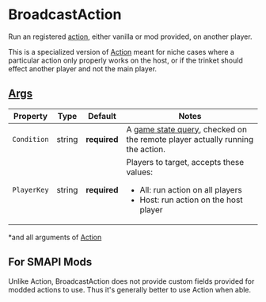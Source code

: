 # BroadcastAction

Run an registered [action](https://stardewvalleywiki.com/Modding:Trigger_actions), either vanilla or mod provided, on another player.

This is a specialized version of [Action](004.z.100-Action.md) meant for niche cases where a particular action only properly works on the host, or if the trinket should effect another player and not the main player.

## [Args](~/api/TrinketTinker.Models.AbilityArgs.BroadcastActionArgs.yml)

| Property | Type | Default | Notes |
| -------- | ---- | ------- | ----- |
| `Condition` | string | **required** | A [game state query](https://stardewvalleywiki.com/Modding:Game_state_queries), checked on the remote player actually running the action. |
| `PlayerKey` | string | **required** | Players to target, accepts these values:<ul><li>All: run action on all players</li><li>Host: run action on the host player</li></ul> |

*and all arguments of [Action](004.z.100-Action.md)

## For SMAPI Mods

Unlike Action, BroadcastAction does not provide custom fields provided for modded actions to use. Thus it's generally better to use Action when able.
